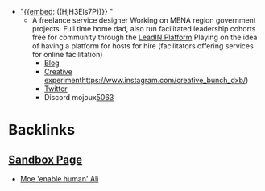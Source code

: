- "{{[embed](<embed.md>): ((HjH3Els7P))}}  "
    - A freelance service designer Working on MENA region government projects. Full time home dad, also run facilitated leadership cohorts free for community through the [LeadIN Platform](https://www.lead-in.co) Playing on the idea of having a platform for hosts for hire (facilitators offering services for online facilitation)
        - [Blog](https://moemusings.com/)  
        - [Creative experiment]()https://www.instagram.com/creative_bunch_dxb/)
        - [Twitter](https://twitter.com/moedothmuse) 
        - Discord mojoux[5063](<5063.md>)

# Backlinks
## [Sandbox Page](<Sandbox Page.md>)
- [Moe 'enable human' Ali](<Moe 'enable human' Ali.md>)

